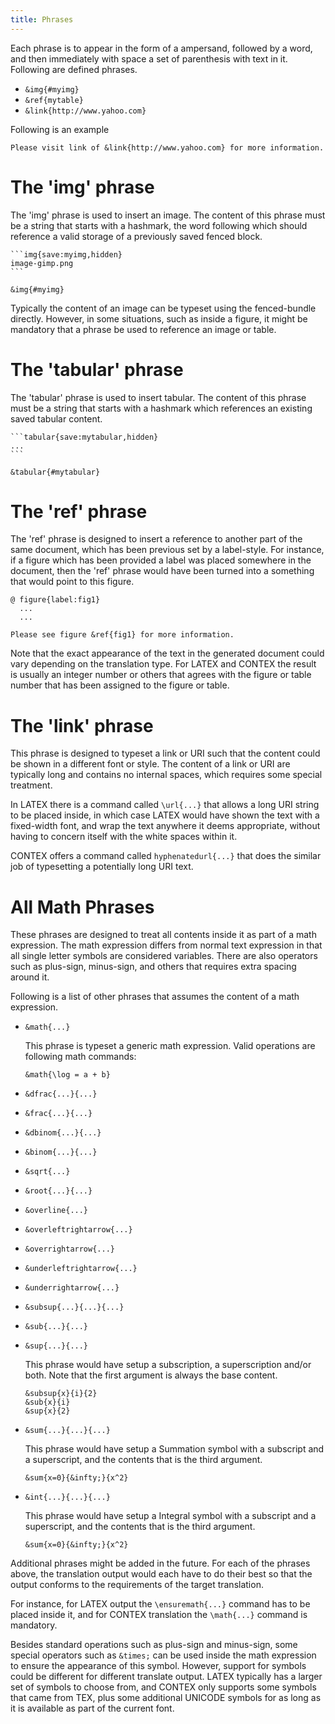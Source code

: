 ```yaml
---
title: Phrases
---
```


Each phrase is to appear in the form of a ampersand, followed by a
word, and then immediately with space a set of parenthesis with
text in it. Following are defined phrases.

- ``&img{#myimg}``
- ``&ref{mytable}``
- ``&link{http://www.yahoo.com}``

Following is an example

    Please visit link of &link{http://www.yahoo.com} for more information.



# The 'img' phrase

The 'img' phrase is used to insert an image. The content of this phrase 
must be a string that starts with a hashmark, the word following which should
reference a valid storage of a previously saved fenced block.

    ```img{save:myimg,hidden}
    image-gimp.png
    ```

    &img{#myimg}

Typically the content of an image can be typeset using the fenced-bundle directly.
However, in some situations, such as inside a figure, it might be mandatory that
a phrase be used to reference an image or table.



# The 'tabular' phrase

The 'tabular' phrase is used to insert tabular. The content of this 
phrase must be a string that starts with a hashmark which references
an existing saved tabular content.

    ```tabular{save:mytabular,hidden}
    ...
    ```

    &tabular{#mytabular}



# The 'ref' phrase

The 'ref' phrase is designed to insert a reference to another part of
the same document, which has been previous set by a label-style. For
instance, if a figure which has been provided a label was placed
somewhere in the document, then the 'ref' phrase would have been
turned into a something that would point to this figure.

    @ figure{label:fig1}
      ...
      ...

    Please see figure &ref{fig1} for more information.

Note that the exact appearance of the text in the generated document
could vary depending on the translation type. For LATEX and CONTEX the
result is usually an integer number or others that agrees with the
figure or table number that has been assigned to the figure or table.


# The 'link' phrase

This phrase is designed to typeset a link or URI such that the content
could be shown in a different font or style. The content of a link or
URI are typically long and contains no internal spaces, which requires
some special treatment.

In LATEX there is a command called ``\url{...}`` that allows a long
URI string to be placed inside, in which case LATEX would have shown
the text with a fixed-width font, and wrap the text anywhere it deems
appropriate, without having to concern itself with the white spaces
within it.

CONTEX offers a command called ``hyphenatedurl{...}`` that does the
similar job of typesetting a potentially long URI text.


# All Math Phrases  

These phrases are designed to treat all contents inside it as part of a math
expression.  The math expression differs from normal text expression in that
all single letter symbols are considered variables. There are also operators
such as plus-sign, minus-sign, and others that requires extra spacing around
it. 

Following is a list of other phrases that assumes the content of a math expression.

+ ``&math{...}``

  This phrase is typeset a generic math expression. Valid operations 
  are following math commands:

  ```verbatim
  &math{\log = a + b}
  ```

+ ``&dfrac{...}{...}``


+ ``&frac{...}{...}``


+ ``&dbinom{...}{...}``


+ ``&binom{...}{...}``


+ ``&sqrt{...}``


+ ``&root{...}{...}``


+ ``&overline{...}``


+ ``&overleftrightarrow{...}``


+ ``&overrightarrow{...}``


+ ``&underleftrightarrow{...}``


+ ``&underrightarrow{...}``

+ ``&subsup{...}{...}{...}``
+ ``&sub{...}{...}``
+ ``&sup{...}{...}``

  This phrase would have setup a subscription, a superscription and/or both.
  Note that the first argument is always the base content.

  ```verbatim
  &subsup{x}{i}{2}
  &sub{x}{i}
  &sup{x}{2}
  ```

+ ``&sum{...}{...}{...}``

  This phrase would have setup a Summation symbol with a subscript and a
  superscript, and the contents that is the third argument.

  ```verbatim
  &sum{x=0}{&infty;}{x^2}
  ```

+ ``&int{...}{...}{...}``

  This phrase would have setup a Integral symbol with a subscript and a
  superscript, and the contents that is the third argument.

  ```verbatim
  &sum{x=0}{&infty;}{x^2}
  ```

Additional phrases might be added in the future. For each of the
phrases above, the translation output would each have to do their best
so that the output conforms to the requirements of the target
translation.

For instance, for LATEX output the ``\ensuremath{...}`` command has to
be placed inside it, and for CONTEX translation the ``\math{...}``
command is mandatory. 

Besides standard operations such as plus-sign and minus-sign, some
special operators such as ``&times;`` can be used inside the math
expression to ensure the appearance of this symbol. However, support
for symbols could be different for different translate output. LATEX
typically has a larger set of symbols to choose from, and CONTEX only
supports some symbols that came from TEX, plus some additional UNICODE
symbols for as long as it is available as part of the current font.





